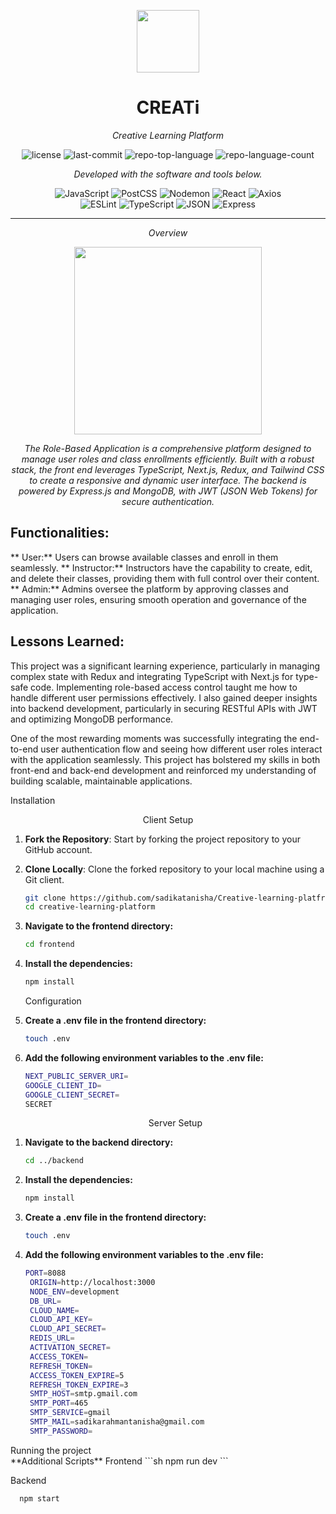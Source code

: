 <p align="center">
  <img src="https://cdn-icons-png.flaticon.com/512/6295/6295417.png" width="100" />
</p>
<p align="center">
    <h1 align="center">CREATi</h1>
</p>
<p align="center">
    <em>Creative Learning Platform</em>
</p>
<p align="center">
	<img src="https://img.shields.io/github/license/sadikatanisha/Creative-learning-platfrom?style=flat&color=0080ff" alt="license">
	<img src="https://img.shields.io/github/last-commit/sadikatanisha/Creative-learning-platfrom?style=flat&logo=git&logoColor=white&color=0080ff" alt="last-commit">
	<img src="https://img.shields.io/github/languages/top/sadikatanisha/Creative-learning-platfrom?style=flat&color=0080ff" alt="repo-top-language">
	<img src="https://img.shields.io/github/languages/count/sadikatanisha/Creative-learning-platfrom?style=flat&color=0080ff" alt="repo-language-count">
<p>
<p align="center">
		<em>Developed with the software and tools below.</em>
</p>
<p align="center">
	<img src="https://img.shields.io/badge/JavaScript-F7DF1E.svg?style=flat&logo=JavaScript&logoColor=black" alt="JavaScript">
	<img src="https://img.shields.io/badge/PostCSS-DD3A0A.svg?style=flat&logo=PostCSS&logoColor=white" alt="PostCSS">
	<img src="https://img.shields.io/badge/Nodemon-76D04B.svg?style=flat&logo=Nodemon&logoColor=white" alt="Nodemon">
	<img src="https://img.shields.io/badge/React-61DAFB.svg?style=flat&logo=React&logoColor=black" alt="React">
	<img src="https://img.shields.io/badge/Axios-5A29E4.svg?style=flat&logo=Axios&logoColor=white" alt="Axios">
	<br>
	<img src="https://img.shields.io/badge/ESLint-4B32C3.svg?style=flat&logo=ESLint&logoColor=white" alt="ESLint">
	<img src="https://img.shields.io/badge/TypeScript-3178C6.svg?style=flat&logo=TypeScript&logoColor=white" alt="TypeScript">
	<img src="https://img.shields.io/badge/JSON-000000.svg?style=flat&logo=JSON&logoColor=white" alt="JSON">
	<img src="https://img.shields.io/badge/Express-000000.svg?style=flat&logo=Express&logoColor=white" alt="Express">
</p>
<hr>
<p align="center">
    <em>Overview</em>
</p>
<p align="center">
<!--   <img src="https://capsule-render.vercel.app/api?text=Hello!✨&animation=fadeIn&type=waving&color=gradient&height=100"/> -->
  <img align='center' src='Creati-home-page.gif' width='300"'>
</p>
<p align="center">
	<em>The Role-Based Application is a comprehensive platform designed to manage user roles and class enrollments efficiently. Built with a robust stack, the front end leverages TypeScript, Next.js, Redux, and Tailwind CSS to create a responsive and dynamic user interface. The backend is powered by Express.js and MongoDB, with JWT (JSON Web Tokens) for secure authentication.
</em>
</p>


## Functionalities:
 ** User:** Users can browse available classes and enroll in them seamlessly.
 ** Instructor:** Instructors have the capability to create, edit, and delete their classes, providing them with full control over their content.
 ** Admin:** Admins oversee the platform by approving classes and managing user roles, ensuring smooth operation and governance of the application.

## Lessons Learned:
This project was a significant learning experience, particularly in managing complex state with Redux and integrating TypeScript with Next.js for type-safe code. Implementing role-based access control taught me how to handle different user permissions effectively. I also gained deeper insights into backend development, particularly in securing RESTful APIs with JWT and optimizing MongoDB performance.

One of the most rewarding moments was successfully integrating the end-to-end user authentication flow and seeing how different user roles interact with the application seamlessly. This project has bolstered my skills in both front-end and back-end development and reinforced my understanding of building scalable, maintainable applications.


   <summary> Installation </summary>
   <p align="center">
    Client Setup
</p>

1. **Fork the Repository**: Start by forking the project repository to your GitHub account.
2. **Clone Locally**: Clone the forked repository to your local machine using a Git client.
   ```sh
   git clone https://github.com/sadikatanisha/Creative-learning-platfrom
   cd creative-learning-platform
   ```
3. **Navigate to the frontend directory:**
   ```sh
   cd frontend
   ```
4. **Install the dependencies:**
   ```sh
   npm install
   ```
   <summary>Configuration</summary>
4. **Create a .env file in the frontend directory:**
    ```sh
   touch .env
   ```

5. **Add the following environment variables to the .env file:** 
   ```sh
   NEXT_PUBLIC_SERVER_URI=
   GOOGLE_CLIENT_ID=
   GOOGLE_CLIENT_SECRET=
   SECRET
   ```

   <p align="center">
    Server Setup
</p>


1. **Navigate to the backend directory:**
   ```sh
   cd ../backend
   ```
4. **Install the dependencies:**
   ```sh
   npm install
   ```
4. **Create a .env file in the frontend directory:**
    ```sh
   touch .env
   ```

5. **Add the following environment variables to the .env file:** 
   ```sh
   PORT=8088
	ORIGIN=http://localhost:3000
	NODE_ENV=development
	DB_URL=
	CLOUD_NAME=
	CLOUD_API_KEY=
	CLOUD_API_SECRET=
	REDIS_URL=
	ACTIVATION_SECRET=
	ACCESS_TOKEN=
	REFRESH_TOKEN=
	ACCESS_TOKEN_EXPIRE=5
	REFRESH_TOKEN_EXPIRE=3
	SMTP_HOST=smtp.gmail.com
	SMTP_PORT=465
	SMTP_SERVICE=gmail
	SMTP_MAIL=sadikarahmantanisha@gmail.com
	SMTP_PASSWORD=
   ```
 <summary>Running the project</summary>
 **Additional Scripts**
Frontend
 ```sh
   npm run dev
   ```

Backend

 ```sh
   npm start
   ```
